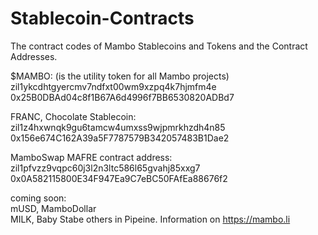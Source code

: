 # Stablecoin-Contracts
The contract codes of Mambo Stablecoins and Tokens and the Contract Addresses.

$MAMBO: (is the utility token for all Mambo projects)<br> 
zil1ykcdhtgyercmv7ndfxt00wm9xzpq4k7hjmfm4e <br>
0x25B0DBAd04c8f1B67A6d4996f7BB6530820ADBd7

FRANC, Chocolate Stablecoin: <br>
zil1z4hxwnqk9gu6tamcw4umxss9wjpmrkhzdh4n85 <br>
0x156e674C162A39a5F7787579B342057483B1Dae2

MamboSwap MAFRE contract address:<BR> 
zil1pfvzz9vqpc60j3l2n3ltc586l65gvahj85xxg7
0x0A582115800E34F947Ea9C7eBC50FAfEa88676f2
  
coming soon:<BR> 
mUSD, MamboDollar<BR> 
MILK, Baby Stabe
others in Pipeine.
Information on https://mambo.li
